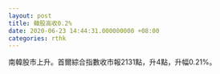 ```yaml
---
layout: post
title: 韓股高收0.2%
date: 2020-06-23 14:44:31.000000000 +08:00
categories: rthk
---
```


南韓股市上升。首爾綜合指數收市報2131點，升4點，升幅0.21%。

